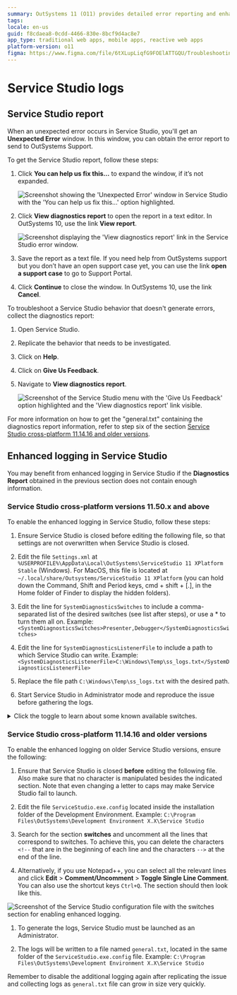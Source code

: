```yaml
---
summary: OutSystems 11 (O11) provides detailed error reporting and enhanced logging capabilities in Service Studio to assist in troubleshooting and support.
tags:
locale: en-us
guid: f8cdaea8-0cdd-4466-830e-8bcf9d4ac8e7
app_type: traditional web apps, mobile apps, reactive web apps
platform-version: o11
figma: https://www.figma.com/file/6tXLupLiqfG9FOElATTGQU/Troubleshooting?node-id=3327:534
---
```

# Service Studio logs

## Service Studio report

When an unexpected error occurs in Service Studio, you'll get an **Unexpected Error** window. In this window, you can obtain the error report to send to OutSystems Support.

To get the Service Studio report, follow these steps:

1. Click **You can help us fix this…** to expand the window, if it’s not expanded.

     ![Screenshot showing the 'Unexpected Error' window in Service Studio with the 'You can help us fix this...' option highlighted.](images/get-logs-1.png "Expanding the Unexpected Error window in Service Studio")

1. Click **View diagnostics report** to open the report in a text editor. In OutSystems 10, use the link **View report**.

     ![Screenshot displaying the 'View diagnostics report' link in the Service Studio error window.](images/get-logs-2.png "Viewing the diagnostics report in Service Studio")

1. Save the report as a text file. If you need help from OutSystems support but you don’t have an open support case yet, you can use the link **open a support case** to go to Support Portal.

1. Click **Continue** to close the window. In OutSystems 10, use the link **Cancel**.

To troubleshoot a Service Studio behavior that doesn't generate errors, collect the diagnostics report:

1. Open Service Studio.
1. Replicate the behavior that needs to be investigated.
1. Click on **Help**.
1. Click on **Give Us Feedback**.
1. Navigate to **View diagnostics report**.

    ![Screenshot of the Service Studio menu with the 'Give Us Feedback' option highlighted and the 'View diagnostics report' link visible.](images/view-diagnostics-report.png "Navigating to Service Studio Diagnostics Report")

For more information on how to get the "general.txt" containing the diagnostics report information, refer to step six of the section [Service Studio cross-platform 11.14.16 and older versions](#service-studio-cross-platform-111416-and-older-versions).

## Enhanced logging in Service Studio

You may benefit from enhanced logging in Service Studio if the **Diagnostics Report** obtained in the previous section does not contain enough information.

### Service Studio cross-platform versions 11.50.x and above

To enable the enhanced logging in Service Studio, follow these steps:

1. Ensure Service Studio is closed before editing the following file, so that settings are not overwritten when Service Studio is closed.

1. Edit the file `Settings.xml` at `%USERPROFILE%\AppData\Local\OutSystems\ServiceStudio 11 XPlatform Stable` (Windows). For MacOS, this file is located at `~/.local/share/Outsystems/ServiceStudio 11 XPlatform` (you can hold down the Command, Shift and Period keys, cmd + shift + [.], in the Home folder of Finder to display the hidden folders).

1. Edit the line for `SystemDiagnosticsSwitches` to include a comma-separated list of the desired switches (see list after steps), or use a * to turn them all on.
Example: `<SystemDiagnosticsSwitches>Presenter,Debugger</SystemDiagnosticsSwitches>`

1. Edit the line for `SystemDiagnosticsListenerFile` to include a path to which Service Studio can write.
Example: `<SystemDiagnosticsListenerFile>C:\Windows\Temp\ss_logs.txt</SystemDiagnosticsListenerFile>`

1. Replace the file path `C:\Windows\Temp\ss_logs.txt` with the desired path.

1. Start Service Studio in Administrator mode and reproduce the issue before gathering the logs.

<details>
<summary> Click the toggle to learn about some known available switches.

</summary>

* Commands
* CssParser
* DataSetEditorPresenter
* Debugger
* DebuggerEventsThread
* DebuggerPayloadExtensions
* DebuggerPayloadToXmlExtensions
* DebuggerService
* Deserializer
* Exceptions
* Hash
* IdentityServiceAuthentication
* IdentityServiceAuthenticationCommandLine
* InstantiateScreen
* IntelliWarp
* Loader
* MemoryWatcher
* Merge
* Presenter
* ReferenceManager
* RemoveUnusedElements
* ReplaceData
* Saver
* Serializer
* SignatureManager
* SoapConsume
* StylesEditorPresenter
* Telemetry
* TelemetrySwitch
* UIEditorPerformance
* Undo

</details>

### Service Studio cross-platform 11.14.16 and older versions

To enable the enhanced logging on older Service Studio versions, ensure the following:

1. Ensure that Service Studio is closed **before** editing the following file. Also make sure that no character is manipulated besides the indicated section. Note that even changing a letter to caps may make Service Studio fail to launch.

1. Edit the file `ServiceStudio.exe.config` located inside the installation folder of the Development Environment.
Example: `C:\Program Files\OutSystems\Development Environment X.X\Service Studio`

1. Search for the section **switches** and uncomment all the lines that correspond to switches. To achieve this, you can delete the characters `<!--` that are in the beginning of each line and the characters `-->` at the end of the line.

1. Alternatively, if you use Notepad++, you can select all the relevant lines and click **Edit** >  **Comment/Uncomment** > **Toggle Single Line Comment**. You can also use the shortcut keys `Ctrl+Q`.
The section should then look like this.

![Screenshot of the Service Studio configuration file with the switches section for enabling enhanced logging.](images/service-studio-logs-ss.png "Service Studio Config File for Enhanced Logging")

1. To generate the logs, Service Studio must be launched as an Administrator.

1. The logs will be written to a file named `general.txt`, located in the same folder of the `ServiceStudio.exe.config` file. 
Example: `C:\Program Files\OutSystems\Development Environment X.X\Service Studio`

<div class="info" markdown="1">

Remember to disable the additional logging again after replicating the issue and collecting logs as `general.txt` file can grow in size very quickly.

</div>
